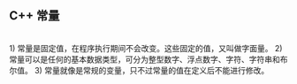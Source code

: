 
## C++ 常量
<br>
1) 常量是固定值，在程序执行期间不会改变。这些固定的值，又叫做字面量。
2) 常量可以是任何的基本数据类型，可分为整型数字、浮点数字、字符、字符串和布尔值。
3) 常量就像是常规的变量，只不过常量的值在定义后不能进行修改。
